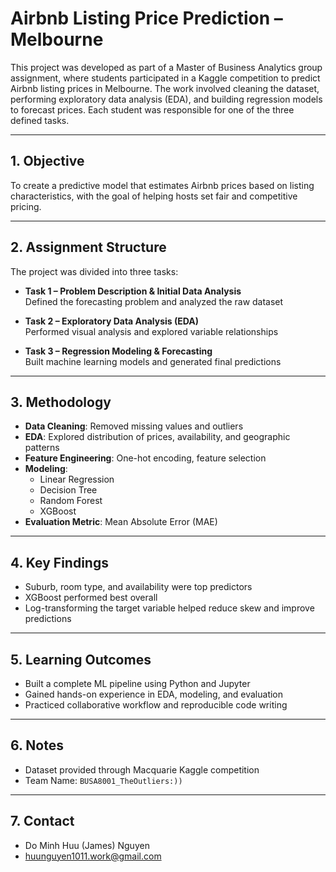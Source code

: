 # Airbnb Listing Price Prediction – Melbourne

This project was developed as part of a Master of Business Analytics group assignment, where students participated in a Kaggle competition to predict Airbnb listing prices in Melbourne. The work involved cleaning the dataset, performing exploratory data analysis (EDA), and building regression models to forecast prices. Each student was responsible for one of the three defined tasks.

---

## 1. Objective

To create a predictive model that estimates Airbnb prices based on listing characteristics, with the goal of helping hosts set fair and competitive pricing.

---

## 2. Assignment Structure

The project was divided into three tasks:

- **Task 1 – Problem Description & Initial Data Analysis**  
  Defined the forecasting problem and analyzed the raw dataset  

- **Task 2 – Exploratory Data Analysis (EDA)**  
  Performed visual analysis and explored variable relationships  

- **Task 3 – Regression Modeling & Forecasting**  
  Built machine learning models and generated final predictions

---

## 3. Methodology

- **Data Cleaning**: Removed missing values and outliers
- **EDA**: Explored distribution of prices, availability, and geographic patterns
- **Feature Engineering**: One-hot encoding, feature selection
- **Modeling**:
  - Linear Regression
  - Decision Tree
  - Random Forest
  - XGBoost
- **Evaluation Metric**: Mean Absolute Error (MAE)

---

## 4. Key Findings

- Suburb, room type, and availability were top predictors
- XGBoost performed best overall
- Log-transforming the target variable helped reduce skew and improve predictions

---

## 5. Learning Outcomes

- Built a complete ML pipeline using Python and Jupyter
- Gained hands-on experience in EDA, modeling, and evaluation
- Practiced collaborative workflow and reproducible code writing

---

## 6. Notes

- Dataset provided through Macquarie Kaggle competition 
- Team Name: `BUSA8001_TheOutliers:))`

---

## 7. Contact

- Do Minh Huu (James) Nguyen
- huunguyen1011.work@gmail.com
